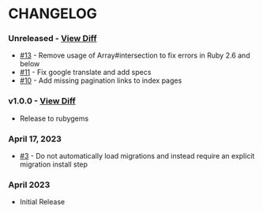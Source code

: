 # CHANGELOG

### Unreleased - [View Diff](https://github.com/westonganger/rails_i18n_manager/compare/v1.0.0...master)
- [#13](https://github.com/westonganger/rails_i18n_manager/pull/13) - Remove usage of Array#intersection to fix errors in Ruby 2.6 and below
- [#11](https://github.com/westonganger/rails_i18n_manager/pull/11) - Fix google translate and add specs
- [#10](https://github.com/westonganger/rails_i18n_manager/pull/10) - Add missing pagination links to index pages

### v1.0.0 - [View Diff](https://github.com/westonganger/rails_i18n_manager/compare/9c8305c...v1.0.0)
- Release to rubygems

### April 17, 2023
- [#3](https://github.com/westonganger/rails_i18n_manager/pull/3) - Do not automatically load migrations and instead require an explicit migration install step

### April 2023
- Initial Release
